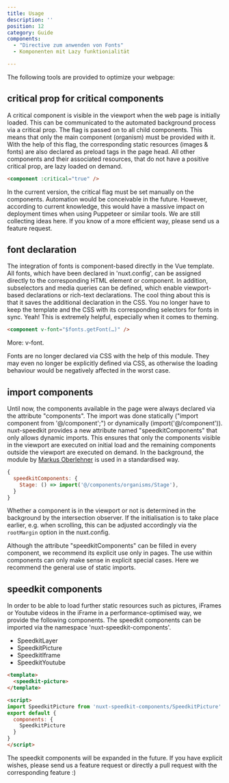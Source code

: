 ```yaml
---
title: Usage
description: ''
position: 12
category: Guide
components:
  - "Directive zum anwenden von Fonts"
  - Komponenten mit Lazy funktionialität

---
```


The following tools are provided to optimize your webpage:

## critical prop for critical components

A critical component is visible in the viewport when the web page is initially loaded. This can be communicated to the automated background process via a critical prop. The flag is passed on to all child components. This means that only the main component (organism) must be provided with it. With the help of this flag, the corresponding static resources (images & fonts) are also declared as preload tags in the page head. All other components and their associated resources, that do not have a positive critical prop, are lazy loaded on demand.

```html
<component :critical="true" />
```

<alert type="info">
In the current version, the critical flag must be set manually on the components. Automation would be conceivable in the future. However, according to current knowledge, this would have a massive impact on deployment times when using Puppeteer or similar tools. We are still collecting ideas here. If you know of a more efficient way, please send us a feature request.
</alert>

## font declaration

The integration of fonts is component-based directly in the Vue template. All fonts, which have been declared in 'nuxt.config', can be assigned directly to the corresponding HTML element or component. In addition, subselectors and media queries can be defined, which enable viewport-based declarations or rich-text declarations. 
The cool thing about this is that it saves the additional declaration in the CSS. You no longer have to keep the template and the CSS with its corresponding selectors for fonts in sync. Yeah! This is extremely helpful, especially when it comes to theming.

```html
<component v-font="$fonts.getFont(…)" />
```

More: <nuxt-link to="/v-font">v-font</nuxt-link>.

<alert type="warning">
Fonts are no longer declared via CSS with the help of this module. They may even no longer be explicitly defined via CSS, as otherwise the loading behaviour would be negatively affected in the worst case.
</alert>

## import components

Until now, the components available in the page were always declared via the attribute "components". The import was done statically ("import component from '@/component';") or dynamically (import('@/component')). nuxt-speedkit provides a new attribute named "speedkitComponents" that only allows dynamic imports. This ensures that only the components visible in the viewport are executed on initial load and the remaining components outside the viewport are executed on demand. In the background, the module by [Markus Oberlehner](https://github.com/maoberlehner/vue-lazy-hydration) is used in a standardised way.

```js
{
  speedkitComponents: {
    Stage: () => import('@/components/organisms/Stage'),
  }
}
```

Whether a component is in the viewport or not is determined in the background by the intersection observer. If the initialisation is to take place earlier, e.g. when scrolling, this can be adjusted accordingly via the `rootMargin` option in the <nuxt-link to="/options#components">nuxt.config</nuxt-link>.

<alert type="warning">
Although the attribute "speedkitComponents" can be filled in every component, we recommend its explicit use only in pages. The use within components can only make sense in explicit special cases. Here we recommend the general use of static imports.
</alert>

## speedkit components

In order to be able to load further static resources such as pictures, iFrames or Youtube videos in the iFrame in a performance-optimised way, we provide the following components. The speedkit components can be imported via the namespace 'nuxt-speedkit-components'.

- <nuxt-link to="/components/speedkit-layer">SpeedkitLayer</nuxt-link>
- <nuxt-link to="/components/speedkit-picture">SpeedkitPicture</nuxt-link>
- <nuxt-link to="/components/speedkit-iframe">SpeedkitIframe</nuxt-link>
- <nuxt-link to="/components/speedkit-youtube">SpeedkitYoutube</nuxt-link>

```html
<template>
  <speedkit-picture>
</template>

<script>
import SpeedkitPicture from 'nuxt-speedkit-components/SpeedkitPicture'
export default {
  components: {
    SpeedkitPicture
  }
}
</script>
```

<alert type="info">
The speedkit components will be expanded in the future. If you have explicit wishes, please send us a feature request or directly a pull request with the corresponding feature :)
</alert>
